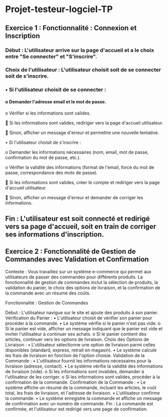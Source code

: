 # Projet-testeur-logciel-TP
## Exercice 1 : Fonctionnalité : Connexion et Inscription

### Début : L'utilisateur arrive sur la page d'accueil et a le choix entre "Se connecter" et "S'inscrire".

### Choix de l'utilisateur : L'utilisateur choisit soit de se connecter soit de s'inscrire.

### •	Si l'utilisateur choisit de se connecter :
#### o	Demander l'adresse email et le mot de passe.

o	Vérifier si les informations sont valides.

	Si les informations sont valides, rediriger vers la page d'accueil utilisateur.

	Sinon, afficher un message d'erreur et permettre une nouvelle tentative.

•	Si l'utilisateur choisit de s'inscrire :

o	Demander les informations nécessaires (nom, email, mot de passe, confirmation du mot de passe, etc.).

o	Vérifier la validité des informations (format de l'email, force du mot de passe, correspondance des mots de passe).

	Si les informations sont valides, créer le compte et rediriger vers la page d'accueil utilisateur.

	Sinon, afficher un message d'erreur et demander de corriger les informations.

## Fin : L'utilisateur est soit connecté et redirigé vers sa page d'accueil, soit en train de corriger ses informations d'inscription.









## Exercice 2 : Fonctionnalité de Gestion de Commandes avec Validation et Confirmation
Contexte :
Vous travaillez sur un système e-commerce qui permet aux utilisateurs de passer des commandes pour différents produits. La fonctionnalité de gestion de commandes inclut la sélection de produits, la validation du panier, le choix des options de livraison, et la confirmation de la commande avec un résumé des coûts.

Fonctionnalité : Gestion de Commandes

Début : L'utilisateur navigue sur le site et ajoute des produits à son panier.
Vérification du Panier :
•	L'utilisateur choisit de vérifier son panier pour procéder à la commande.
•	Le système vérifie si le panier n'est pas vide.
o	Si le panier est vide, afficher un message indiquant que le panier est vide et inviter l'utilisateur à continuer ses achats.
o	Si le panier contient des articles, continuer vers les options de livraison.
Choix des Options de Livraison :
•	L'utilisateur sélectionne une option de livraison parmi celles disponibles (standard, express, retrait en magasin).
•	Le système calcule les frais de livraison en fonction de l'option choisie.
Validation de la Commande :
•	L'utilisateur fournit les informations nécessaires pour la livraison (adresse, contact).
•	Le système vérifie la validité des informations de livraison (vide).
o	Si les informations sont invalides, demander à l'utilisateur de les corriger.
o	Si les informations sont valides, procéder à la confirmation de la commande.
Confirmation de la Commande :
•	Le système affiche un résumé de la commande, incluant les articles, le coût total, les frais de livraison, et l'adresse de livraison.
•	L'utilisateur confirme la commande.
•	Le système enregistre la commande et affiche un message de confirmation avec un numéro de commande.
Fin : La commande est confirmée, et l'utilisateur est redirigé vers une page de confirmation.

